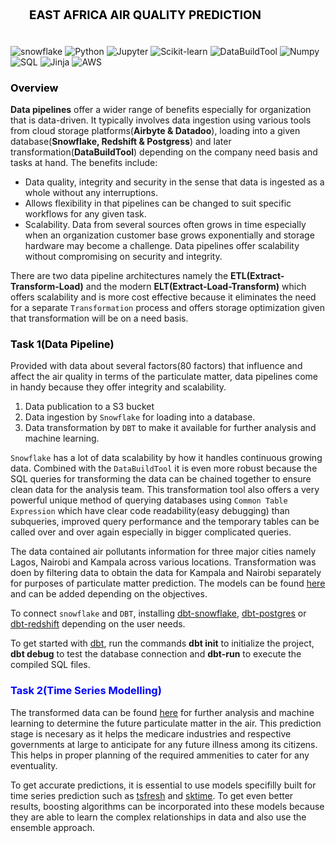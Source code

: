 ## <div style="padding: 20px;color:white;margin:10;font-size:90%;text-align:left;display:fill;border-radius:10px;overflow:hidden;background-image: url(https://w0.peakpx.com/wallpaper/957/661/HD-wallpaper-white-marble-white-stone-texture-marble-stone-background-white-stone.jpg)"><b><span style='color:black'> EAST AFRICA AIR QUALITY PREDICTION</span></b> </div>

![snowflake](https://img.shields.io/badge/Snowflake-29B5E8?logo=snowflake&logoColor=fff&style=for-the-badge)
![Python](https://img.shields.io/badge/Python-3776AB?logo=python&logoColor=fff&style=for-the-badge)
![Jupyter](https://img.shields.io/badge/Jupyter-F37626?logo=jupyter&logoColor=fff&style=for-the-badge)
![Scikit-learn](https://img.shields.io/badge/scikit--learn-F7931E?logo=scikitlearn&logoColor=fff&style=for-the-badge)
![DataBuildTool](https://img.shields.io/badge/dbt-FF694B?logo=dbt&logoColor=fff&style=for-the-badge)
![Numpy](https://img.shields.io/badge/NumPy-013243?logo=numpy&logoColor=fff&style=for-the-badge)
![SQL](https://img.shields.io/badge/SQLite-003B57?logo=sqlite&logoColor=fff&style=for-the-badge)
![Jinja](https://img.shields.io/badge/Jinja-B41717?logo=jinja&logoColor=fff&style=for-the-badge)
![AWS](https://img.shields.io/badge/Amazon%20AWS-232F3E?logo=amazonaws&logoColor=fff&style=for-the-badge)


### <b><span style='color:black'> Overview</span></b> </div>

**Data pipelines** offer a wider range of benefits especially for organization that is data-driven. It typically involves data ingestion using various tools from cloud storage platforms(**Airbyte & Datadoo**), loading into a given database(**Snowflake, Redshift & Postgress**) and later transformation(**DataBuildTool**) depending on the company need basis and tasks at hand. The benefits include:

* Data quality, integrity and security in the sense that data is ingested as a whole without any interruptions.
* Allows flexibility in that pipelines can be changed to suit specific workflows for any given task.
* Scalability. Data from several sources often grows in time especially when an organization customer base grows exponentially and storage hardware may become a challenge. Data pipelines offer scalability without compromising on security and integrity.

There are two data pipeline architectures namely the **ETL(Extract-Transform-Load)** and the modern **ELT(Extract-Load-Transform)** which offers scalability and is more cost effective because it eliminates the need for a separate `Transformation` process and offers storage optimization given that transformation will be on a need basis. 

### <b><span style='color:black'> Task 1(Data Pipeline)</span></b> </div>

Provided with data about several factors(80 factors) that influence and affect the air quality in terms of the particulate matter, data pipelines come in handy because they offer integrity and scalability. 

1. Data publication to a S3 bucket 
2. Data ingestion by `Snowflake` for loading into a database.
3. Data transformation by `DBT` to make it available for further analysis and machine learning.

`Snowflake` has a lot of data scalability by how it handles continuous growing data. Combined with the `DataBuildTool` it is even more robust because the SQL queries for transforming the data can be chained together to ensure clean data for the analysis team. This transformation tool also offers a very powerful unique method of querying databases using `Common Table Expression` which have clear code readability(easy debugging) than subqueries, improved query performance and the temporary tables can be called over and over again especially in bigger complicated queries. 

The data contained air pollutants information for three major cities namely Lagos, Nairobi and Kampala across various locations. Transformation was doen by filtering data to obtain the data for Kampala and Nairobi separately for purposes of particulate matter prediction. The models can be found [here](Air/models) and can be added depending on the objectives. 

To connect `snowflake` and `DBT`, installing [dbt-snowflake](https://pypi.org/project/dbt-snowflake/), [dbt-postgres](https://pypi.org/project/dbt-postgres/) or [dbt-redshift](https://pypi.org/project/dbt-redshift/) depending on the user needs. 

To get started with [dbt](https://docs.getdbt.com/docs/introduction), run the commands **dbt init** to initialize the project, **dbt debug** to test the database connection and **dbt-run** to execute the compiled SQL files. 

### <b><span style='color:blue'> Task 2(Time Series Modelling)</span></b> </div>

The transformed data can be found [here](data) for further analysis and machine learning to determine the future particulate matter in the air. This prediction stage is necesary as it helps the medicare industries and respective governments at large to anticipate for any future illness among its citizens. This helps in proper planning of the required ammenities to cater for any eventuality. 

To get accurate predictions, it is essential to use models specifilly built for time series prediction such as [tsfresh](https://pypi.org/project/tsfresh/) and [sktime](https://pypi.org/project/sktime/). To get even better results, boosting algorithms can be incorporated into these models because they are able to learn the complex relationships in data and also use the ensemble approach. 








